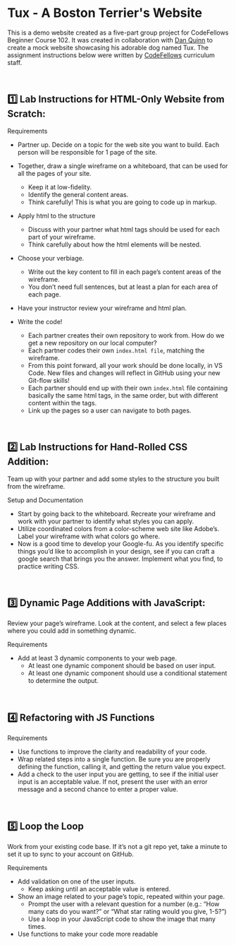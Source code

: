 # Tux - A Boston Terrier's Website

This is a demo website created as a five-part group project for CodeFellows Beginner Course 102.  It was created in collaboration with [Dan Quinn](https://www.linkedin.com/in/dan-quinn-70798726b/) to create a mock website showcasing his adorable dog named Tux.  The assignment instructions below were written by [CodeFellows](https://www.codefellows.org/) curriculum staff.

<br>

## 1️⃣ Lab Instructions for HTML-Only Website from Scratch:

Requirements
* Partner up. Decide on a topic for the web site you want to build. Each person will be responsible for 1 page of the site.

* Together, draw a single wireframe on a whiteboard, that can be used for all the pages of your site.
  * Keep it at low-fidelity.
  * Identify the general content areas.
  * Think carefully! This is what you are going to code up in markup.
* Apply html to the structure
  * Discuss with your partner what html tags should be used for each part of your wireframe.
  * Think carefully about how the html elements will be nested.
* Choose your verbiage.
  * Write out the key content to fill in each page’s content areas of the wireframe.
  * You don’t need full sentences, but at least a plan for each area of each page.
* Have your instructor review your wireframe and html plan.
* Write the code!
  * Each partner creates their own repository to work from. How do we get a new repository on our local computer?
  * Each partner codes their own `index.html file`, matching the wireframe.
  * From this point forward, all your work should be done locally, in VS Code. New files and changes will reflect in GitHub using your new Git-flow skills!
  * Each partner should end up with their own `index.html` file containing basically the same html tags, in the same order, but with different content within the tags.
  * Link up the pages so a user can navigate to both pages.

<br>

## 2️⃣ Lab Instructions for Hand-Rolled CSS Addition:

Team up with your partner and add some styles to the structure you built from the wireframe.

Setup and Documentation
* Start by going back to the whiteboard. Recreate your wireframe and work with your partner to identify what styles you can apply.
* Utilize coordinated colors from a color-scheme web site like Adobe’s. Label your wireframe with what colors go where.
* Now is a good time to develop your Google-fu. As you identify specific things you’d like to accomplish in your design, see if you can craft a google search that brings you the answer. Implement what you find, to practice writing CSS.

<br>

## 3️⃣ Dynamic Page Additions with JavaScript:

Review your page’s wireframe. Look at the content, and select a few places where you could add in something dynamic.

Requirements
* Add at least 3 dynamic components to your web page.
  * At least one dynamic component should be based on user input.
  * At least one dynamic component should use a conditional statement to determine the output.

<br>

## 4️⃣ Refactoring with JS Functions

Requirements
* Use functions to improve the clarity and readability of your code.
* Wrap related steps into a single function. Be sure you are properly defining the function, calling it, and getting the return value you expect.
* Add a check to the user input you are getting, to see if the initial user input is an acceptable value. If not, present the user with an error message and a second chance to enter a proper value.

<br>

## 5️⃣ Loop the Loop

Work from your existing code base. If it’s not a git repo yet, take a minute to set it up to sync to your account on GitHub.

Requirements
* Add validation on one of the user inputs.
  * Keep asking until an acceptable value is entered.
* Show an image related to your page’s topic, repeated within your page.
  * Prompt the user with a relevant question for a number (e.g.: “How many cats do you want?” or “What star rating would you give, 1-5?”)
  * Use a loop in your JavaScript code to show the image that many times.
* Use functions to make your code more readable
